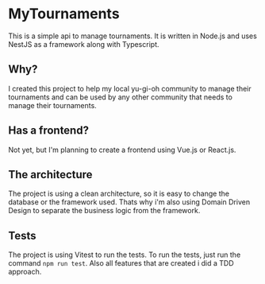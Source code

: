 # MyTournaments
This is a simple api to manage tournaments. It is written in Node.js and uses NestJS as a framework along with Typescript.

## Why?
I created this project to help my local yu-gi-oh community to manage their tournaments and can be used by any other community that needs to manage their tournaments.

## Has a frontend?
Not yet, but I'm planning to create a frontend using Vue.js or React.js.

## The architecture
The project is using a clean architecture, so it is easy to change the database or the framework used. Thats why i'm also using Domain Driven Design to separate the business logic from the framework.

## Tests
The project is using Vitest to run the tests. To run the tests, just run the command `npm run test`.
Also all features that are created i did a TDD approach.